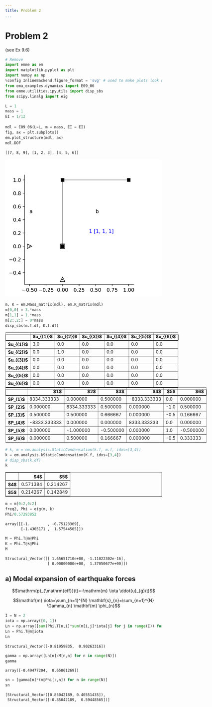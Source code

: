 ```yaml
---
title: Problem 2
...
```


# Problem 2 

(see Ex 9.6)


```python
# Remove
import emme as em
import matplotlib.pyplot as plt
import numpy as np
%config InlineBackend.figure_format = 'svg' # used to make plots look nicer
from ema_examples.dynamics import E09_06
from emme.utilities.ipyutils import disp_sbs 
from scipy.linalg import eig
```


```python
L = 1
mass = 1
EI = 1/12

mdl = E09_06(L=L, m = mass, EI = EI)
fig, ax = plt.subplots()
em.plot_structure(mdl, ax)
mdl.DOF
```




    [[7, 8, 9], [1, 2, 3], [4, 5, 6]]




![svg](img/output_2_1.svg)



```python
m, K = em.Mass_matrix(mdl), em.K_matrix(mdl)
m[0,0] = 3.*mass
m[1,1] = 1.*mass
m[2:,2:] = 0*mass
disp_sbs(m.f.df, K.f.df)
```


<table style = "display:inline" border="1" class="dataframe">
  <thead>
    <tr style="text-align: right;">
      <th></th>
      <th>$u_{{1}}$</th>
      <th>$u_{{2}}$</th>
      <th>$u_{{3}}$</th>
      <th>$u_{{4}}$</th>
      <th>$u_{{5}}$</th>
      <th>$u_{{6}}$</th>
    </tr>
  </thead>
  <tbody>
    <tr>
      <th>$u_{{1}}$</th>
      <td>3.0</td>
      <td>0.0</td>
      <td>0.0</td>
      <td>0.0</td>
      <td>0.0</td>
      <td>0.0</td>
    </tr>
    <tr>
      <th>$u_{{2}}$</th>
      <td>0.0</td>
      <td>1.0</td>
      <td>0.0</td>
      <td>0.0</td>
      <td>0.0</td>
      <td>0.0</td>
    </tr>
    <tr>
      <th>$u_{{3}}$</th>
      <td>0.0</td>
      <td>0.0</td>
      <td>0.0</td>
      <td>0.0</td>
      <td>0.0</td>
      <td>0.0</td>
    </tr>
    <tr>
      <th>$u_{{4}}$</th>
      <td>0.0</td>
      <td>0.0</td>
      <td>0.0</td>
      <td>0.0</td>
      <td>0.0</td>
      <td>0.0</td>
    </tr>
    <tr>
      <th>$u_{{5}}$</th>
      <td>0.0</td>
      <td>0.0</td>
      <td>0.0</td>
      <td>0.0</td>
      <td>0.0</td>
      <td>0.0</td>
    </tr>
    <tr>
      <th>$u_{{6}}$</th>
      <td>0.0</td>
      <td>0.0</td>
      <td>0.0</td>
      <td>0.0</td>
      <td>0.0</td>
      <td>0.0</td>
    </tr>
  </tbody>
</table style = "display:inline"><table style = "display:inline" border="1" class="dataframe">
  <thead>
    <tr style="text-align: right;">
      <th></th>
      <th>$1$</th>
      <th>$2$</th>
      <th>$3$</th>
      <th>$4$</th>
      <th>$5$</th>
      <th>$6$</th>
    </tr>
  </thead>
  <tbody>
    <tr>
      <th>$P_{1}$</th>
      <td>8334.333333</td>
      <td>0.000000</td>
      <td>0.500000</td>
      <td>-8333.333333</td>
      <td>0.0</td>
      <td>0.000000</td>
    </tr>
    <tr>
      <th>$P_{2}$</th>
      <td>0.000000</td>
      <td>8334.333333</td>
      <td>0.500000</td>
      <td>0.000000</td>
      <td>-1.0</td>
      <td>0.500000</td>
    </tr>
    <tr>
      <th>$P_{3}$</th>
      <td>0.500000</td>
      <td>0.500000</td>
      <td>0.666667</td>
      <td>0.000000</td>
      <td>-0.5</td>
      <td>0.166667</td>
    </tr>
    <tr>
      <th>$P_{4}$</th>
      <td>-8333.333333</td>
      <td>0.000000</td>
      <td>0.000000</td>
      <td>8333.333333</td>
      <td>0.0</td>
      <td>0.000000</td>
    </tr>
    <tr>
      <th>$P_{5}$</th>
      <td>0.000000</td>
      <td>-1.000000</td>
      <td>-0.500000</td>
      <td>0.000000</td>
      <td>1.0</td>
      <td>-0.500000</td>
    </tr>
    <tr>
      <th>$P_{6}$</th>
      <td>0.000000</td>
      <td>0.500000</td>
      <td>0.166667</td>
      <td>0.000000</td>
      <td>-0.5</td>
      <td>0.333333</td>
    </tr>
  </tbody>
</table style = "display:inline">



```python
# k, m = em.analysis.StaticCondensation(k.f, m.f, idxs=[3,4])
k = em.analysis.kStaticCondensation(K.f, idxs=[3,4])
# disp_sbs(k.df)
k
```




<table border="1" class="dataframe">
  <thead>
    <tr style="text-align: right;">
      <th></th>
      <th>$4$</th>
      <th>$5$</th>
    </tr>
  </thead>
  <tbody>
    <tr>
      <th>$4$</th>
      <td>0.571384</td>
      <td>0.214267</td>
    </tr>
    <tr>
      <th>$5$</th>
      <td>0.214267</td>
      <td>0.142849</td>
    </tr>
  </tbody>
</table>




```python
m = m[0:2,0:2]
freq2, Phi = eig(m, k)
Phi/0.57293852
```




    array([[-1.        , -0.75123369],
           [-1.4305171 ,  1.57544505]])




```python
M = Phi.T@m@Phi
K = Phi.T@k@Phi
M
```




    Structural_Vector([[ 1.65651710e+00, -1.11022302e-16],
                       [ 0.00000000e+00,  1.37050677e+00]])



## a) Modal expansion of earthquake forces

$$\mathrm{p}_{\mathrm{eff}}(t)=-\mathrm{m} \iota \ddot{u}_{g}(t)$$

$$\mathbf{m} \iota=\sum_{n=1}^{N} \mathbf{s}_{n}=\sum_{n=1}^{N} \Gamma_{n} \mathbf{m} \phi_{n}$$


```python
I = N = 2
iota = np.array([0, 1])
Ln = np.array([sum(Phi.T[n,i]*sum(m[i,j]*iota[j] for j in range(I)) for i in range(I)) for n in range(N)])
Ln = Phi.T@m@iota
Ln
```




    Structural_Vector([-0.81959835,  0.90263316])




```python
gamma = np.array([Ln[n]/M[n,n] for n in range(N)])
gamma
```




    array([-0.49477204,  0.65861269])




```python
sn = [gamma[n]*(m@Phi[:,n]) for n in range(N)]
sn
```




    [Structural_Vector([0.85042189, 0.40551435]),
     Structural_Vector([-0.85042189,  0.59448565])]


